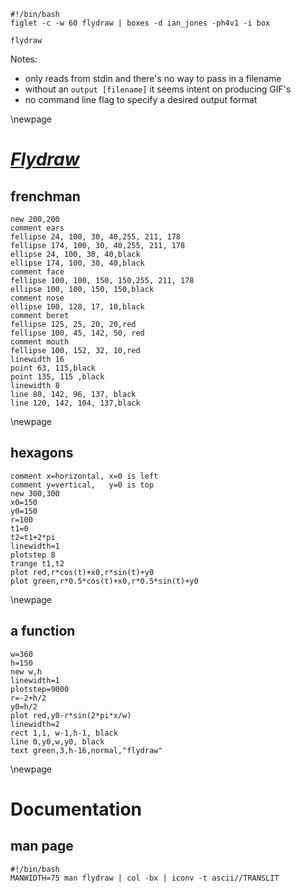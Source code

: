```{.shebang im_out="stdout"}
#!/bin/bash
figlet -c -w 60 flydraw | boxes -d ian_jones -ph4v1 -i box
```

```imagine
flydraw
```

Notes:

- only reads from stdin and there's no way to pass in a filename
- without an `output [filename]` it seems intent on producing GIF's
- no command line flag to specify a desired output format

\newpage

# [*Flydraw*](http://manpages.ubuntu.com/manpages/precise/man1/flydraw.1.html)

## frenchman

```flydraw
new 200,200
comment ears
fellipse 24, 100, 30, 40,255, 211, 178
fellipse 174, 100, 30, 40,255, 211, 178
ellipse 24, 100, 30, 40,black
ellipse 174, 100, 30, 40,black
comment face
fellipse 100, 100, 150, 150,255, 211, 178
ellipse 100, 100, 150, 150,black
comment nose
ellipse 100, 128, 17, 10,black
comment beret
fellipse 125, 25, 20, 20,red
fellipse 100, 45, 142, 50, red
comment mouth
fellipse 100, 152, 32, 10,red
linewidth 16
point 63, 115,black
point 135, 115 ,black
linewidth 8
line 80, 142, 96, 137, black
line 120, 142, 104, 137,black
```

\newpage

## hexagons

```flydraw
comment x=horizontal, x=0 is left
comment y=vertical,   y=0 is top
new 300,300
x0=150
y0=150
r=100
t1=0
t2=t1+2*pi
linewidth=1
plotstep 8
trange t1,t2
plot red,r*cos(t)+x0,r*sin(t)+y0
plot green,r*0.5*cos(t)+x0,r*0.5*sin(t)+y0
```

\newpage

## a function

```flydraw
w=360
h=150
new w,h
linewidth=1
plotstep=9000
r=-2+h/2
y0=h/2
plot red,y0-r*sin(2*pi*x/w)
linewidth=2
rect 1,1, w-1,h-1, black
line 0,y0,w,y0, black
text green,3,h-16,normal,"flydraw"
```

\newpage

# Documentation

## man page

```{.shebang im_out="stdout"}
#!/bin/bash
MANWIDTH=75 man flydraw | col -bx | iconv -t ascii//TRANSLIT
```
